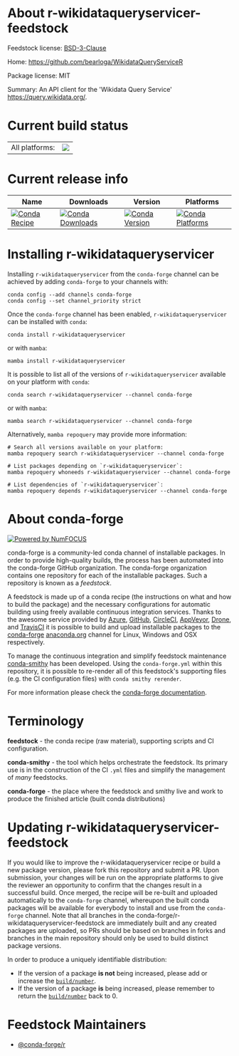 About r-wikidataqueryservicer-feedstock
=======================================

Feedstock license: [BSD-3-Clause](https://github.com/conda-forge/r-wikidataqueryservicer-feedstock/blob/main/LICENSE.txt)

Home: https://github.com/bearloga/WikidataQueryServiceR

Package license: MIT

Summary: An API client for the 'Wikidata Query Service' <https://query.wikidata.org/>.

Current build status
====================


<table><tr><td>All platforms:</td>
    <td>
      <a href="https://dev.azure.com/conda-forge/feedstock-builds/_build/latest?definitionId=12835&branchName=main">
        <img src="https://dev.azure.com/conda-forge/feedstock-builds/_apis/build/status/r-wikidataqueryservicer-feedstock?branchName=main">
      </a>
    </td>
  </tr>
</table>

Current release info
====================

| Name | Downloads | Version | Platforms |
| --- | --- | --- | --- |
| [![Conda Recipe](https://img.shields.io/badge/recipe-r--wikidataqueryservicer-green.svg)](https://anaconda.org/conda-forge/r-wikidataqueryservicer) | [![Conda Downloads](https://img.shields.io/conda/dn/conda-forge/r-wikidataqueryservicer.svg)](https://anaconda.org/conda-forge/r-wikidataqueryservicer) | [![Conda Version](https://img.shields.io/conda/vn/conda-forge/r-wikidataqueryservicer.svg)](https://anaconda.org/conda-forge/r-wikidataqueryservicer) | [![Conda Platforms](https://img.shields.io/conda/pn/conda-forge/r-wikidataqueryservicer.svg)](https://anaconda.org/conda-forge/r-wikidataqueryservicer) |

Installing r-wikidataqueryservicer
==================================

Installing `r-wikidataqueryservicer` from the `conda-forge` channel can be achieved by adding `conda-forge` to your channels with:

```
conda config --add channels conda-forge
conda config --set channel_priority strict
```

Once the `conda-forge` channel has been enabled, `r-wikidataqueryservicer` can be installed with `conda`:

```
conda install r-wikidataqueryservicer
```

or with `mamba`:

```
mamba install r-wikidataqueryservicer
```

It is possible to list all of the versions of `r-wikidataqueryservicer` available on your platform with `conda`:

```
conda search r-wikidataqueryservicer --channel conda-forge
```

or with `mamba`:

```
mamba search r-wikidataqueryservicer --channel conda-forge
```

Alternatively, `mamba repoquery` may provide more information:

```
# Search all versions available on your platform:
mamba repoquery search r-wikidataqueryservicer --channel conda-forge

# List packages depending on `r-wikidataqueryservicer`:
mamba repoquery whoneeds r-wikidataqueryservicer --channel conda-forge

# List dependencies of `r-wikidataqueryservicer`:
mamba repoquery depends r-wikidataqueryservicer --channel conda-forge
```


About conda-forge
=================

[![Powered by
NumFOCUS](https://img.shields.io/badge/powered%20by-NumFOCUS-orange.svg?style=flat&colorA=E1523D&colorB=007D8A)](https://numfocus.org)

conda-forge is a community-led conda channel of installable packages.
In order to provide high-quality builds, the process has been automated into the
conda-forge GitHub organization. The conda-forge organization contains one repository
for each of the installable packages. Such a repository is known as a *feedstock*.

A feedstock is made up of a conda recipe (the instructions on what and how to build
the package) and the necessary configurations for automatic building using freely
available continuous integration services. Thanks to the awesome service provided by
[Azure](https://azure.microsoft.com/en-us/services/devops/), [GitHub](https://github.com/),
[CircleCI](https://circleci.com/), [AppVeyor](https://www.appveyor.com/),
[Drone](https://cloud.drone.io/welcome), and [TravisCI](https://travis-ci.com/)
it is possible to build and upload installable packages to the
[conda-forge](https://anaconda.org/conda-forge) [anaconda.org](https://anaconda.org/)
channel for Linux, Windows and OSX respectively.

To manage the continuous integration and simplify feedstock maintenance
[conda-smithy](https://github.com/conda-forge/conda-smithy) has been developed.
Using the ``conda-forge.yml`` within this repository, it is possible to re-render all of
this feedstock's supporting files (e.g. the CI configuration files) with ``conda smithy rerender``.

For more information please check the [conda-forge documentation](https://conda-forge.org/docs/).

Terminology
===========

**feedstock** - the conda recipe (raw material), supporting scripts and CI configuration.

**conda-smithy** - the tool which helps orchestrate the feedstock.
                   Its primary use is in the construction of the CI ``.yml`` files
                   and simplify the management of *many* feedstocks.

**conda-forge** - the place where the feedstock and smithy live and work to
                  produce the finished article (built conda distributions)


Updating r-wikidataqueryservicer-feedstock
==========================================

If you would like to improve the r-wikidataqueryservicer recipe or build a new
package version, please fork this repository and submit a PR. Upon submission,
your changes will be run on the appropriate platforms to give the reviewer an
opportunity to confirm that the changes result in a successful build. Once
merged, the recipe will be re-built and uploaded automatically to the
`conda-forge` channel, whereupon the built conda packages will be available for
everybody to install and use from the `conda-forge` channel.
Note that all branches in the conda-forge/r-wikidataqueryservicer-feedstock are
immediately built and any created packages are uploaded, so PRs should be based
on branches in forks and branches in the main repository should only be used to
build distinct package versions.

In order to produce a uniquely identifiable distribution:
 * If the version of a package **is not** being increased, please add or increase
   the [``build/number``](https://docs.conda.io/projects/conda-build/en/latest/resources/define-metadata.html#build-number-and-string).
 * If the version of a package **is** being increased, please remember to return
   the [``build/number``](https://docs.conda.io/projects/conda-build/en/latest/resources/define-metadata.html#build-number-and-string)
   back to 0.

Feedstock Maintainers
=====================

* [@conda-forge/r](https://github.com/orgs/conda-forge/teams/r/)

